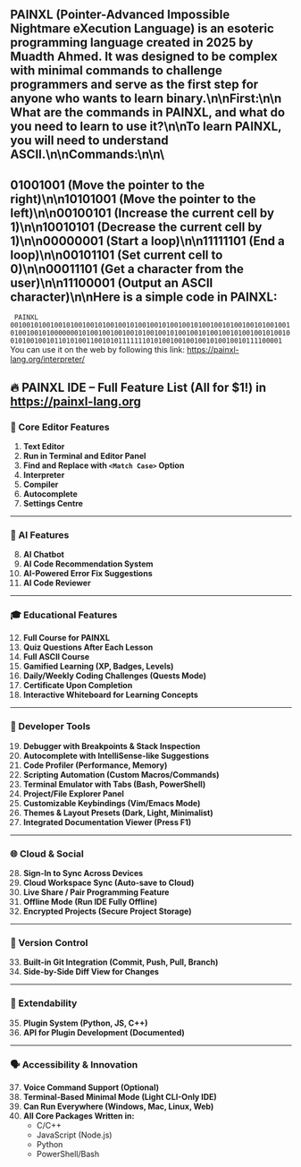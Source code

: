 ## PAINXL (Pointer-Advanced Impossible Nightmare eXecution Language) is an esoteric programming language created in 2025 by Muadth Ahmed. It was designed to be complex with minimal commands to challenge programmers and serve as the first step for anyone who wants to learn binary.\n\nFirst:\n\n  What are the commands in PAINXL, and what do you need to learn to use it?\n\nTo learn PAINXL, you will need to understand ASCII.\n\nCommands:\n\n\
## 01001001 (Move the pointer to the right)\n\n10101001 (Move the pointer to the left)\n\n00100101 (Increase the current cell by 1)\n\n10010101 (Decrease the current cell by 1)\n\n00000001 (Start a loop)\n\n11111101 (End a loop)\n\n00101101 (Set current cell to 0)\n\n00011101 (Get a character from the user)\n\n11100001 (Output an ASCII character)\n\nHere is a simple code in PAINXL:<br>
`` PAINXL 0010010100100101001001010010010100100101001001010010010100100101001001010010010100000001010010010010010100100101001001010010010100100101001001010010010110101001100101011111110101001001001001010010010111100001``<br>
You can use it on the web by following this link: https://painxl-lang.org/interpreter/  







## 🔥 PAINXL IDE – Full Feature List (All for $1!) in https://painxl-lang.org

### 📝 Core Editor Features
1. **Text Editor**  
2. **Run in Terminal and Editor Panel**  
3. **Find and Replace with `<Match Case>` Option**  
4. **Interpreter**  
5. **Compiler**  
6. **Autocomplete**  
7. **Settings Centre**

---

### 🤖 AI Features
8. **AI Chatbot**  
9. **AI Code Recommendation System**  
10. **AI-Powered Error Fix Suggestions**  
11. **AI Code Reviewer**  

---

### 🎓 Educational Features
12. **Full Course for PAINXL**  
13. **Quiz Questions After Each Lesson**  
14. **Full ASCII Course**  
15. **Gamified Learning (XP, Badges, Levels)**  
16. **Daily/Weekly Coding Challenges (Quests Mode)**  
17. **Certificate Upon Completion**  
18. **Interactive Whiteboard for Learning Concepts**

---

### 🧠 Developer Tools
19. **Debugger with Breakpoints & Stack Inspection**  
20. **Autocomplete with IntelliSense-like Suggestions**  
21. **Code Profiler (Performance, Memory)**  
22. **Scripting Automation (Custom Macros/Commands)**  
23. **Terminal Emulator with Tabs (Bash, PowerShell)**  
24. **Project/File Explorer Panel**  
25. **Customizable Keybindings (Vim/Emacs Mode)**  
26. **Themes & Layout Presets (Dark, Light, Minimalist)**  
27. **Integrated Documentation Viewer (Press F1)**  

---

### 🌐 Cloud & Social
28. **Sign-In to Sync Across Devices**  
29. **Cloud Workspace Sync (Auto-save to Cloud)**  
30. **Live Share / Pair Programming Feature**  
31. **Offline Mode (Run IDE Fully Offline)**  
32. **Encrypted Projects (Secure Project Storage)**  

---

### 🔄 Version Control
33. **Built-in Git Integration (Commit, Push, Pull, Branch)**  
34. **Side-by-Side Diff View for Changes**

---

### 🧩 Extendability
35. **Plugin System (Python, JS, C++)**  
36. **API for Plugin Development (Documented)**  

---

### 🗣️ Accessibility & Innovation
37. **Voice Command Support (Optional)**  
38. **Terminal-Based Minimal Mode (Light CLI-Only IDE)**  
39. **Can Run Everywhere (Windows, Mac, Linux, Web)**  
40. **All Core Packages Written in:**  
    - C/C++  
    - JavaScript (Node.js)  
    - Python  
    - PowerShell/Bash  
